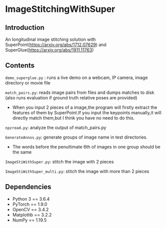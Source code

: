 # ImageStitchingWithSuper
## Introduction
An longitudinal image stitching solution with SuperPoint(https://arxiv.org/abs/1712.07629) and SuperGlue(https://arxiv.org/abs/1911.11763)

## Contents
`demo_superglue.py` : runs a live demo on a webcam, IP camera, image directory or movie file

`match_pairs.py`: reads image pairs from files and dumps matches to disk (also runs evaluation if ground truth relative poses are provided)
* When you input 2 pieces of a image,the program will firstly extract the features of them by SuperPoint.If you input the keypoints manually,it will directly match them,but I think you have no need to do this.

`npzread.py`: analyze the output of match_pairs.py

`GenerateAnnos.py`: generate groups of image name in test directories.
* The words before the penultimate 6th of images in one group should be the same

`ImageStiWithSuper.py`: stitch the image with 2 pieces

`ImageStiWithSuper_multi.py`: stitch the image with more than 2 pieces

## Dependencies
* Python 3 == 3.6.4
* PyTorch == 1.9.0
* OpenCV == 3.4.2 
* Matplotlib == 3.2.2
* NumPy == 1.19.5
